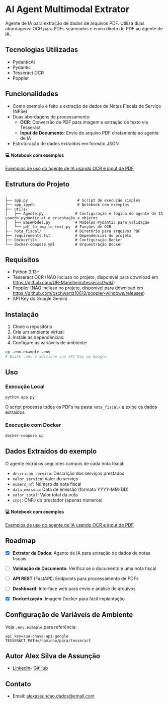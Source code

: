 # AI Agent Multimodal Extrator

Agente de IA para extração de dados de arquivos PDF. Utiliza duas abordagens: OCR para PDFs scaneados e envio direto de PDF ao agente de IA.

## Tecnologias Utilizadas

- PydanticAI
- Pydantic
- Tesseract OCR
- Poppler


## Funcionalidades

- Como exemplo é feito a extração de dados de Notas Fiscais de Serviço (NFSe)
- Duas abordagens de processamento:
  - **OCR**: Conversão de PDF para imagem e extração de texto via Tesseract
  - **Input de Documento**: Envio do arquivo PDF diretamente ao agente de IA
- Estruturação de dados extraídos em formato JSON

#### 💻 Notebook com exemplos
[Exemplos de uso do agente de IA usando OCR e input de PDF](https://github.com/alexassuncaodados/AI-agent-multimodal-extrator/blob/main/app.ipynb)

## Estrutura do Projeto

```
.
├── app.py                      # Script de execução simples
├── app.ipynb                   # Notebook com exemplos
├── utils/
│   ├── Agente.py              # Configuração e lógica do agente de IA usando pydantic-ai e orientação a objetos
│   ├── BaseModel.py           # Modelos Pydantic para validação
│   └── pdf_to_img_to_text.py  # Funções de OCR
├── nota_fiscal/               # Diretório para arquivos PDF
├── requirements.txt           # Dependências do projeto
├── Dockerfile                 # Configuração Docker
└── docker-compose.yml         # Orquestração Docker
```

## Requisitos

- Python 3.13+
- Tesseract OCR (NÃO incluso no projeto, disponível para download em https://github.com/UB-Mannheim/tesseract/wiki)
- Poppler (NÃO incluso no projeto, disponível para download em https://github.com/oschwartz10612/poppler-windows/releases)
- API Key do Google Gemini

## Instalação

1. Clone o repositório
2. Crie um ambiente virtual:
3. Instale as dependências:
4. Configure as variáveis de ambiente:
```bash
cp .env.example .env
# Edite .env e adicione sua API Key do Google
```

## Uso

### Execução Local

```bash
python app.py
```

O script processa todos os PDFs na pasta `nota_fiscal/` e exibe os dados extraídos.

### Execução com Docker

```bash
docker-compose up
```

## Dados Extraídos do exemplo

O agente extrai os seguintes campos de cada nota fiscal:

- `descricao_servico`: Descrição dos serviços prestados
- `valor_servico`: Valor do serviço
- `numero_nf`: Número da nota fiscal
- `data_emissao`: Data de emissão (formato YYYY-MM-DD)
- `valor_total`: Valor total da nota
- `cnpj`: CNPJ do prestador (apenas números)

#### 💻 Notebook com exemplos
[Exemplos de uso do agente de IA usando OCR e input de PDF](https://github.com/alexassuncaodados/AI-agent-multimodal-extrator/blob/main/app.ipynb)

## Roadmap

- [x] **Extrator de Dados**: Agente de IA para extração de dados de notas fiscais
- [ ] **Validação de Documento**: Verifica se o documento é uma nota fiscal
- [ ] **API REST** (FastAPI): Endpoints para processamento de PDFs
- [ ] **Dashboard**: Interface web para envio e análise de arquivos
- [x] **Dockerização**: Imagem Docker para fácil implantação


## Configuração de Variáveis de Ambiente

Veja `.env.example` para referência:

```
api_key=sua-chave-api-google
TESSERACT_PATH=/caminho/para/tesseract
```


## Autor Alex Silva de Assunção
- [LinkedIn](https://www.linkedin.com/in/alexassuncaodata/)- [GitHub](https://github.com/alexassuncaodados)
## Contato
- Email: [alexassuncao.dados@email.com](mailto:alexassuncao.dados@email.com)

